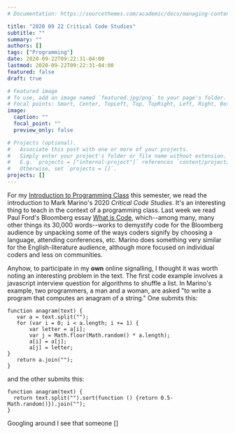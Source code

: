 ```yaml
---
# Documentation: https://sourcethemes.com/academic/docs/managing-content/

title: "2020 09 22 Critical Code Studies"
subtitle: ""
summary: ""
authors: []
tags: ["Programming"]
date: 2020-09-22T09:22:31-04:00
lastmod: 2020-09-22T09:22:31-04:00
featured: false
draft: true

# Featured image
# To use, add an image named `featured.jpg/png` to your page's folder.
# Focal points: Smart, Center, TopLeft, Top, TopRight, Left, Right, BottomLeft, Bottom, BottomRight.
image:
  caption: ""
  focal_point: ""
  preview_only: false

# Projects (optional).
#   Associate this post with one or more of your projects.
#   Simply enter your project's folder or file name without extension.
#   E.g. `projects = ["internal-project"]` references `content/project/deep-learning/index.md`.
#   Otherwise, set `projects = []`.
projects: []
---
```


For my [Introduction to Programming Class](http://benschmidt.org/code20) this
semester, we read the introduction to Mark Marino's 2020 *Critical Code Studies*.
It's an interesting thing to teach in the context of a programming class. Last
week we read Paul Ford's Bloomberg essay
[What is Code](https://www.bloomberg.com/graphics/2015-paul-ford-what-is-code/),
which--among many, many other things its 30,000 words--works to demystify code 
for the Bloomberg audience by unpacking some of the ways coders signify by 
choosing a language,
attending conferences, etc. Marino does something very similar for the
English-literature audience, although more focused on individual coders and less
on communities.

Anyhow, to participate in my **own** online signalling, I thought it was worth
noting an interesting problem in the text. The first code example involves
a javascript interview question for algorithms to shuffle a list. In Marino's
example, two programmers, a man and a woman, are asked "to write a
program that computes an anagram of a string."
One submits this:

```
function anagram(text) {
   var a = text.split("");
   for (var i = 0; i < a.length; i += 1) {
       var letter = a[i];
       var j = Math.floor(Math.random() * a.length);
       a[i] = a[j];
       a[j] = letter;
}
   return a.join("");
}
```

and the other submits this:

```
function anagram(text) {
  return text.split("").sort(function () {return 0.5-Math.random()}).join("");
}
```

Googling around I see that someone []

[](http://wg20.criticalcodestudies.com/index.php?p=/discussion/64/from-the-introductory-chapter-a-job-interview.)
